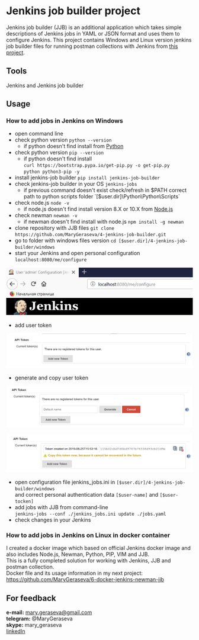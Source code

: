 # Jenkins job builder project

Jenkins job builder (JJB) is an additional application which takes simple descriptions of Jenkins jobs in YAML or JSON format and uses them to configure Jenkins.
This project contains Windows and Linux version jenkins job builder files for running postman collections with Jenkins from [this project](https://github.com/MaryGeraseva/5-postman-api-tests).

## Tools
Jenkins and Jenkins job builder

## Usage

### How to add jobs in Jenkins on Windows
* open command line
* check python version `python --version`
  * if python doesn't find install from [Python](https://www.python.org/downloads/)
* check python version `pip --version`
   * if python doesn't find install   
    `curl https://bootstrap.pypa.io/get-pip.py -o get-pip.py`   
    `python python3-pip -y`
* install jenkins-job builder `pip install jenkins-job-builder`
* check jenkins-job builder in your OS `jenkins-jobs`
  * if previous command doesn't exist check/refresh in $PATH correct path to python scripts folder `[$user.dir]\Python\Python<version>\Scripts`
* check node.js `node -v`
  * if node.js doesn't find install version 8.X or 10.X from [Node.js](https://nodejs.org/en/)
* check newman `newman -v`
  * if newman doesn't find install with node.js `npm install -g newman`
* clone repository with JJB files `git clone https://github.com/MaryGeraseva/4-jenkins-job-builder.git`
* go to folder with windows files version `cd [$user.dir]/4-jenkins-job-builder/windows`
* start your Jenkins and open personal configuration `localhost:8080/me/configure`

![alt text](https://github.com/MaryGeraseva/screenshots/blob/master/configure.png)

* add user token

![alt text](https://github.com/MaryGeraseva/screenshots/blob/master/add%20token.png)

* generate and copy user token

![alt text](https://github.com/MaryGeraseva/screenshots/blob/master/generate%20tocken.png)

![alt text](https://github.com/MaryGeraseva/screenshots/blob/master/copy%20tocken.png)

* open configuration file jenkins_jobs.ini in `[$user.dir]/4-jenkins-job-builder/windows`  
and correct personal authentication data `[$user-name]` and `[$user-tocken]`
* add jobs with JJB from command-line  
`jenkins-jobs --conf ./jenkins_jobs.ini update ./jobs.yaml`
* check changes in your Jenkins

### How to add jobs in Jenkins on Linux in docker container
I created a docker image which based on official Jenkins docker image and also includes Node.js, Newman, Python, PIP, VIM and JJB.     
This is a fully completed solution for working with Jenkins, JJB and postman collection.  
Docker file and its usage information in my next project:  
https://github.com/MaryGeraseva/6-docker-jenkins-newman-jjb


## For feedback
**e-mail:** mary.geraseva@gmail.com  
**telegram:** @MaryGeraseva  
**skype:** mary_geraseva  
[linkedIn](https://www.linkedin.com/in/maria-geraseva/)
